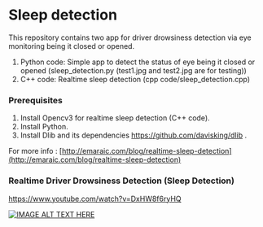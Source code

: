 # Sleep detection

This repository contains two app for driver drowsiness detection via eye monitoring being it closed or opened.

1. Python code: Simple app to detect the status of eye being it closed or opened (sleep_detection.py (test1.jpg and test2.jpg are for testing))
2. C++ code: Realtime sleep detection (cpp code/sleep_detection.cpp)

### Prerequisites
1. Install Opencv3 for realtime sleep detection (C++ code).
2. Install Python. 
3. Install Dlib and its dependencies https://github.com/davisking/dlib . 

For more info : [http://emaraic.com/blog/realtime-sleep-detection](http://emaraic.com/blog/realtime-sleep-detection)



### Realtime Driver Drowsiness Detection (Sleep Detection)
https://www.youtube.com/watch?v=DxHW8f6ryHQ

[![IMAGE ALT TEXT HERE](https://img.youtube.com/vi/DxHW8f6ryHQ/3.jpg)](https://www.youtube.com/watch?v=DxHW8f6ryHQ)










